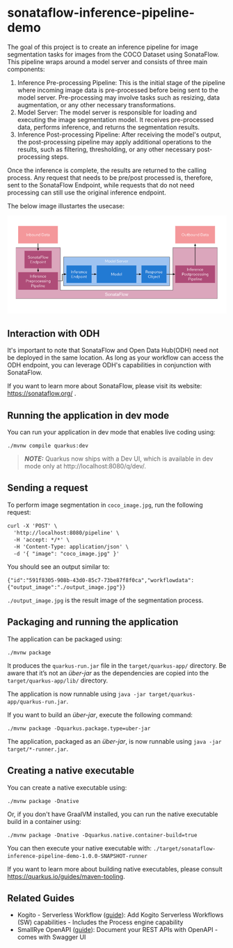 # sonataflow-inference-pipeline-demo

The goal of this project is to create an inference pipeline for image segmentation tasks for images from the COCO Dataset using SonataFlow. This pipeline wraps around a model server and consists of three main components:

1. Inference Pre-processing Pipeline: This is the initial stage of the pipeline where incoming image data is pre-processed before being sent to the model server. Pre-processing may involve tasks such as resizing, data augmentation, or any other necessary transformations.
2. Model Server: The model server is responsible for loading and executing the image segmentation model. It receives pre-processed data, performs inference, and returns the segmentation results.
3. Inference Post-processing Pipeline: After receiving the model's output, the post-processing pipeline may apply additional operations to the results, such as filtering, thresholding, or any other necessary post-processing steps.

Once the inference is complete, the results are returned to the calling process. Any request that needs to be pre/post processed is, therefore, sent to the SonataFlow Endpoint, while requests that do not need processing can still use the original inference endpoint.

The below image illustartes the usecase:

![](docs/Architecture.png)

## Interaction with ODH
It's important to note that SonataFlow and Open Data Hub(ODH) need not be deployed in the same location. As long as your workflow can access the ODH endpoint, you can leverage ODH's capabilities in conjunction with SonataFlow.

If you want to learn more about SonataFlow, please visit its website: https://sonataflow.org/ .
## Running the application in dev mode

You can run your application in dev mode that enables live coding using:
```shell script
./mvnw compile quarkus:dev
```

> **_NOTE:_**  Quarkus now ships with a Dev UI, which is available in dev mode only at http://localhost:8080/q/dev/.

## Sending a request

To perform image segmentation in `coco_image.jpg`, run the following request:

```shell
curl -X 'POST' \
  'http://localhost:8080/pipeline' \
  -H 'accept: */*' \
  -H 'Content-Type: application/json' \
  -d '{ "image": "coco_image.jpg" }'
```

You should see an output similar to:

```shell
{"id":"591f8305-908b-43d0-85c7-73be87f8f0ca","workflowdata":{"output_image":"./output_image.jpg"}}
```

`./output_image.jpg` is the result image of the segmentation process.

## Packaging and running the application

The application can be packaged using:
```shell script
./mvnw package
```
It produces the `quarkus-run.jar` file in the `target/quarkus-app/` directory.
Be aware that it’s not an _über-jar_ as the dependencies are copied into the `target/quarkus-app/lib/` directory.

The application is now runnable using `java -jar target/quarkus-app/quarkus-run.jar`.

If you want to build an _über-jar_, execute the following command:
```shell script
./mvnw package -Dquarkus.package.type=uber-jar
```

The application, packaged as an _über-jar_, is now runnable using `java -jar target/*-runner.jar`.

## Creating a native executable

You can create a native executable using: 
```shell script
./mvnw package -Dnative
```

Or, if you don't have GraalVM installed, you can run the native executable build in a container using: 
```shell script
./mvnw package -Dnative -Dquarkus.native.container-build=true
```

You can then execute your native executable with: `./target/sonataflow-inference-pipeline-demo-1.0.0-SNAPSHOT-runner`

If you want to learn more about building native executables, please consult https://quarkus.io/guides/maven-tooling.

## Related Guides

- Kogito - Serverless Workflow ([guide](https://quarkus.io/version/2.13/guides/kogito)): Add Kogito Serverless Workflows (SW) capabilities - Includes the Process engine capability
- SmallRye OpenAPI ([guide](https://quarkus.io/guides/openapi-swaggerui)): Document your REST APIs with OpenAPI - comes with Swagger UI
